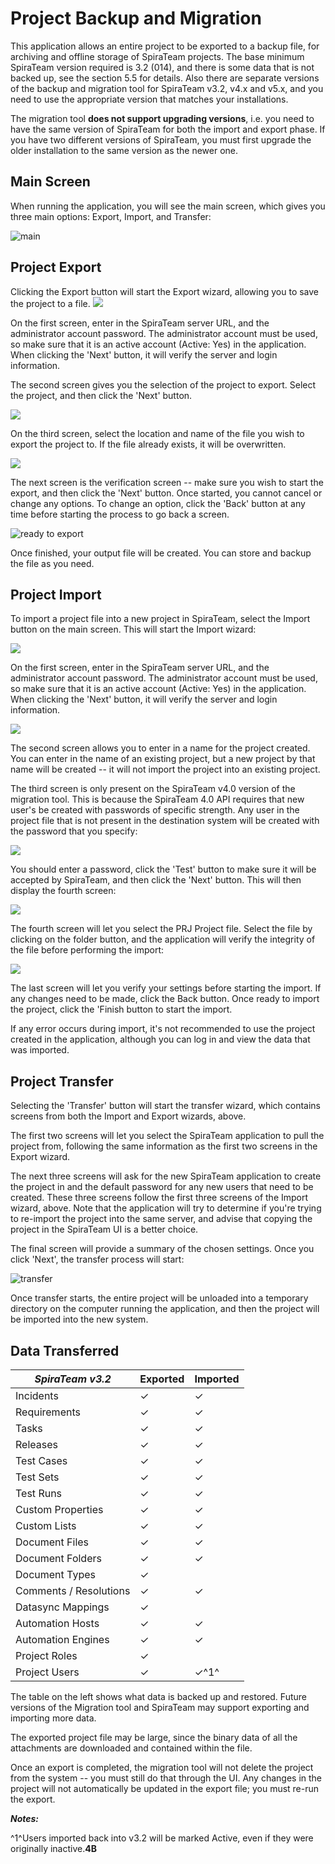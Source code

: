#  Project Backup and Migration

This application allows an entire project to be exported to a backup
file, for archiving and offline storage of SpiraTeam projects. The base
minimum SpiraTeam version required is 3.2 (014), and there is some data
that is not backed up, see the section 5.5 for details. Also there are
separate versions of the backup and migration tool for SpiraTeam v3.2,
v4.x and v5.x, and you need to use the appropriate version that matches
your installations.

The migration tool **does not support upgrading versions**, i.e. you
need to have the same version of SpiraTeam for both the import and
export phase. If you have two different versions of SpiraTeam, you must
first upgrade the older installation to the same version as the newer
one.

## Main Screen

When running the application, you will see the main screen, which gives
you three main options: Export, Import, and Transfer:

![main](img/Project_Backup_and_Migration_53.png)




## Project Export

Clicking the Export button will start the Export wizard, allowing you to
save the project to a file.
![](img/Project_Backup_and_Migration_54.png)




On the first screen, enter in the SpiraTeam server URL, and the
administrator account password. The administrator account must be used,
so make sure that it is an active account (Active: Yes) in the
application. When clicking the 'Next' button, it will verify the server
and login information.

The second screen gives you the selection of the project to export.
Select the project, and then click the 'Next' button.

![](img/Project_Backup_and_Migration_55.png)




On the third screen, select the location and name of the file you wish
to export the project to. If the file already exists, it will be
overwritten.

![](img/Project_Backup_and_Migration_56.png)




The next screen is the verification screen -- make sure you wish to
start the export, and then click the 'Next' button. Once started, you
cannot cancel or change any options. To change an option, click the
'Back' button at any time before starting the process to go back a
screen.

![ready to
export](img/Project_Backup_and_Migration_57.png)




Once finished, your output file will be created. You can store and
backup the file as you need.

## Project Import

To import a project file into a new project in SpiraTeam, select the
Import button on the main screen. This will start the Import wizard:

![](img/Project_Backup_and_Migration_58.png)




On the first screen, enter in the SpiraTeam server URL, and the
administrator account password. The administrator account must be used,
so make sure that it is an active account (Active: Yes) in the
application. When clicking the 'Next' button, it will verify the server
and login information.

![](img/Project_Backup_and_Migration_59.png)




The second screen allows you to enter in a name for the project created.
You can enter in the name of an existing project, but a new project by
that name will be created -- it will not import the project into an
existing project.

The third screen is only present on the SpiraTeam v4.0 version of the
migration tool. This is because the SpiraTeam 4.0 API requires that new
user's be created with passwords of specific strength. Any user in the
project file that is not present in the destination system will be
created with the password that you specify:

![](img/Project_Backup_and_Migration_60.png)




You should enter a password, click the 'Test' button to make sure it
will be accepted by SpiraTeam, and then click the 'Next' button. This
will then display the fourth screen:

![](img/Project_Backup_and_Migration_61.png)




The fourth screen will let you select the PRJ Project file. Select the
file by clicking on the folder button, and the application will verify
the integrity of the file before performing the import:

![](img/Project_Backup_and_Migration_62.png)




The last screen will let you verify your settings before starting the
import. If any changes need to be made, click the Back button. Once
ready to import the project, click the 'Finish button to start the
import.

If any error occurs during import, it's not recommended to use the
project created in the application, although you can log in and view the
data that was imported.

## Project Transfer

Selecting the 'Transfer' button will start the transfer wizard, which
contains screens from both the Import and Export wizards, above.

The first two screens will let you select the SpiraTeam application to
pull the project from, following the same information as the first two
screens in the Export wizard.

The next three screens will ask for the new SpiraTeam application to
create the project in and the default password for any new users that
need to be created. These three screens follow the first three screens
of the Import wizard, above. Note that the application will try to
determine if you're trying to re-import the project into the same
server, and advise that copying the project in the SpiraTeam UI is a
better choice.

The final screen will provide a summary of the chosen settings. Once you
click 'Next', the transfer process will start:

![transfer](img/Project_Backup_and_Migration_63.png)




Once transfer starts, the entire project will be unloaded into a
temporary directory on the computer running the application, and then
the project will be imported into the new system.

## Data Transferred

                 
| ***SpiraTeam v3.2***     |  **Exported**     |      **Imported** |
| ----------               | ----------        | ------------ |
| Incidents                | ✓                 |            ✓ |
| Requirements             | ✓                 |            ✓ |
| Tasks                    | ✓                 |            ✓ |
| Releases                 | ✓                 |            ✓ |
| Test Cases               | ✓                 |            ✓ |
| Test Sets                | ✓                 |            ✓ |
| Test Runs                | ✓                 |            ✓ |
| Custom Properties        | ✓                 |            ✓ |
| Custom Lists             | ✓                 |            ✓ |
| Document Files           | ✓                 |            ✓ |
| Document Folders         | ✓                 |            ✓ |
| Document Types           | ✓                 |            
| Comments / Resolutions   | ✓                 |            ✓ |
| Datasync Mappings        | ✓                 |            
| Automation Hosts         | ✓                 |            ✓ |
| Automation Engines       | ✓                 |            ✓ |
| Project Roles            | ✓                 |            
| Project Users            | ✓                 |            ✓^1^ |

The table on the left shows what data is backed up and restored. Future
versions of the Migration tool and SpiraTeam may support exporting and
importing more data.

The exported project file may be large, since the binary data of all the
attachments are downloaded and contained within the file.

Once an export is completed, the migration tool will not delete the
project from the system -- you must still do that through the UI. Any
changes in the project will not automatically be updated in the export
file; you must re-run the export.

***Notes:***

^1^Users imported back into v3.2 will be marked Active, even if they
were originally inactive.**4B**


